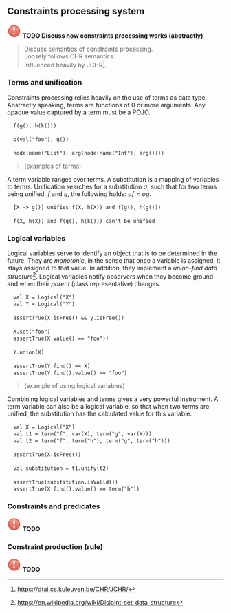 ## Constraints processing system

![](img/errorDialog.png) **TODO Discuss how constraints processing works (abstractly)**

> Discuss semantics of constraints processing.   
> Loosely follows CHR semantics.  
> Influenced heavily by JCHR[^jchr].  

### Terms and unification

Constraints processing relies heavily on the use of terms as data type. Abstractly speaking, terms are functions of 0 or more arguments. Any opaque value captured by a term must be a POJO.  

```
  f(g(), h(k()))
  
  p(val("foo"), q())
  
  node(name("List"), arg(node(name("Int"), arg())))
```

> (examples of terms)

A term variable ranges over terms. A substitution is a mapping of variables to terms. Unification searches for a substitution $\sigma$, such that for two terms being unified, $f$ and $g$, the following holds: $\sigma f = \sigma g$.

```
  [X -> g()] unifies f(X, h(X)) and f(g(), h(g()))
 
  f(X, h(X)) and f(g(), h(k())) can't be unified
```

### Logical variables

Logical variables serve to identify an object that is to be determined in the future. They are *monotonic*, in the sense that once a variable is assigned, it stays assigned to that value. In addition, they implement a *union-find data structure*[^uf]. Logical variables notify observers when they become ground and when their *parent* (class representative) changes. 

```
  val X = Logical("X")
  val Y = Logical("Y")
  
  assertTrue(X.isFree() && y.isFree())
  
  X.set("foo")
  assertTrue(X.value() == "foo"))
  
  Y.union(X)
  
  assertTrue(Y.find() == X)
  assertTrue(Y.find().value() == "foo")
```
 
> (example of using logical variables)
 
Combining logical variables and terms gives a very powerful instrument. A term variable can also be a logical variable, so that when two terms are unified, the substitution has the calculated value for this variable.

```
  val X = Logical("X")
  val t1 = term("f", var(X), term("g", var(X)))
  val t2 = term("f", term("h"), term("g", term("h")))
  
  assertTrue(X.isFree())
  
  val substitution = t1.unify(t2)
  
  assertTrue(substitution.isValid())
  assertTrue(X.find().value() == term("h"))
```
 
 
### Constraints and predicates

![](img/errorDialog.png) **TODO**





### Constraint production (rule)

![](img/errorDialog.png) **TODO**

[^jchr]: https://dtai.cs.kuleuven.be/CHR/JCHR/
[^uf]: https://en.wikipedia.org/wiki/Disjoint-set_data_structure